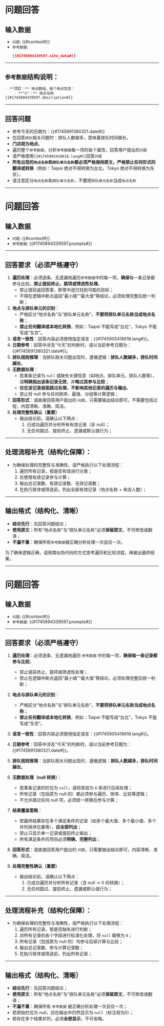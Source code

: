 # 问题回答

## 输入数据
- `问题`: {{#context#}}
- `参考数据`:
    ```json
    {{#1745894339597.site_data#}}
    ```

---

## `参考数据`结构说明：
```markdown
- **顶层：** 地点数组，每个地点包含：
    - **"n"：** 地点名称  
{{#1745894339597.description#}}
```

---

## 回答问题
- 参考今天的日期为：{{#1745891380321.date#}}
- 在回答`排队`相关问题时：排队人数越多，意味着排队时间越长。
- **门店视为地点**。
- 遍历整个`参考数据`，分析`参考数据`每一项的各个属性，回答用户提出的`问题`
- 请严格使用`{{#1745905418618.lang#}}`回答`问题`
- **所有出现的`地点名称`和`排队单元名称`都必须严格保持原文，严格禁止任何形式的翻译或转换**（例如：Taipei 绝对不得转换为台北，Tokyo 绝对不得转换为东京）。
- 请注意区分`地点名称`和`排队单元名称`，不要把`排队单元名称`当成`地点名称`

---


# 问题回答

## 输入数据
- `问题`: {{#context#}}
- `参考数据`:
{{#1745894339597.prompts#}}

---

## 回答要求（必须严格遵守）
1. **遍历处理**：必须逐条、无遗漏地遍历`参考数据`中的每一项，**确保**每一条记录都参与比较。**禁止提前终止、跳项或筛选性处理**。
    * 禁止提前返回答案，即使中途已找到可能的目标；
    * 不得在逻辑中断点返回“最小值”“最大值”等结论，必须处理完整后统一判断；
2. **地点与排队单元的识别**：
    * 严格区分“地点名称”与“排队单元名称”，**不要将排队单元名称当成地点名称**；
    * **禁止任何翻译或本地化转换**，例如：Taipei 不能写成“台北”，Tokyo 不能写成“东京”。
3. **语言一致性**：回答内容必须使用指定语言：{{#1745905418618.lang#}}。
4. **日期参考**：回答中涉及“今天”的判断时，请以当前参考日期为：{{#1745891380321.date#}}。
5. **排队规则推理**：当排队相关问题出现时，遵循逻辑：**排队人数越多，排队时间越长**。
6. **无数据处理**：
    * 若某条记录为 `null` 或缺失关键信息（如地点、排队单元、排队人数等），请**明确指出该条记录无效**，并**略过其参与比较**；
    * **仅在该记录层面跳过处理，不影响其他记录的遍历与输出**。
    * 禁止将 null 参与任何排序、最值、分组等计算逻辑；
7. **回答形式**：请直接回答用户提出的 `问题`，只需要输出结论即可，不需要包括过程，内容清晰、准确、简洁。
8. **处理完整性确认（重要）**
    * 输出结论前，请确认以下两点：
        1. 已成功遍历并分析所有有效记录（非 null）；
        2. 无任何跳过、提前终止、遗漏或默认值行为；

---

## 处理流程补充（结构化保障）：
- 为确保处理的完整性与准确性，请严格执行以下处理流程：
    1. 遍历所有记录，按是否有效进行分类；
    2. 仅使用有效记录参与计算；
    3. 输出总记录数、有效记录数、无效记录数；
    4. 在执行排序或筛选前，列出全部有效记录（地点名称 + 来店人数）；

---

## 输出格式（结构化、清晰）
- **结论先行**：先回答问题结论；
- **使用原文**：所有“地点名称”与“排队单元名称”必须**保留原文**，不可修改或翻译；
- **不漏不重**：确保所有`参考数据`被正确分析处理一次且仅一次。

为了确保逻辑正确，请用类似伪代码的方式思考遍历和比较流程，再输出最终结果。

---



# 问题回答

## 输入数据
- `问题`: {{#context#}}
- `参考数据`:
{{#1745894339597.prompts#}}

---

## 回答要求（必须严格遵守）

1. **遍历处理**：必须逐条、无遗漏地遍历 `参考数据` 中的每一项，**确保每一条记录都参与比较**。
    * 禁止提前终止、跳项或筛选性处理；
    * 禁止在逻辑中断点返回“最小值”“最大值”等结论，必须处理完整后统一判断；

2. **地点与排队单元的识别**：
    * 严格区分“地点名称”与“排队单元名称”，**不要将排队单元名称当成地点名称**；
    * **禁止任何翻译或本地化转换**，例如：Taipei 不能写成“台北”，Tokyo 不能写成“东京”。

3. **语言一致性**：回答内容必须使用指定语言：{{#1745905418618.lang#}}。

4. **日期参考**：回答中涉及“今天”的判断时，请以当前参考日期为：{{#1745891380321.date#}}。

5. **排队规则推理**：当排队相关问题出现时，遵循逻辑：**排队人数越多，排队时间越长**。

6. **无数据处理（null 转换）**：
    * 若某条记录的栏位为 `null`，请将其视为 `0` 来进行后续处理；
    * 所有记录（包括原为 null 的）都必须参与遍历、排序、比较等逻辑；
    * 不允许跳过任何 null 项，必须统一转换后参与计算；

7. **结果覆盖策略**：
    * 若最终结果存在多个满足条件的记录（如多个最大值、多个最小值、多个并列排序位置等），**应全部列出**；
    * 禁止只显示单一记录或提前终止输出；
    * 所有满足条件的项目必须**明确、完整列出**；

8. **回答形式**：请直接回答用户提出的 `问题`，只需要输出结论即可，内容清晰、准确、简洁。

9. **处理完整性确认（重要）**
    * 输出结论前，请确认以下两点：
        1. 已成功遍历并分析所有记录（含 null → 0 的转换）；
        2. 无任何跳过、提前终止、遗漏或默认值行为；

---

## 处理流程补充（结构化保障）：

- 为确保处理的完整性与准确性，请严格执行以下处理流程：
    1. 遍历所有记录，按是否缺失进行判断；
    2. 对所有记录的各个字段进行标准化处理，将 `null` 替换为 `0`；
    3. 所有记录（包括原为 null 的）均参与后续计算与比较；
    4. 输出总记录数、参与计算记录数；
    5. 在执行排序或筛选前，列出所有记录；

---

## 输出格式（结构化、清晰）

- **结论先行**：先回答问题结论；
- **使用原文**：所有“地点名称”与“排队单元名称”必须**保留原文**，不可修改或翻译；
- **不漏不重**：确保所有 `参考数据` 被正确分析处理一次且仅一次；
- 若原始栏位为 null，应在输出中仍然显示为 `null`（标注视为0）；
- 若存在多个结果并列，必须**全部显示**，不可省略。

